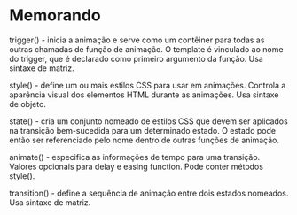 # Memorando

trigger() - inicia a animação e serve como um contêiner para todas as outras chamadas de função de animação. O template é vinculado ao nome do trigger, que é declarado como primeiro argumento da função. Usa sintaxe de matriz.

style() - define um ou mais estilos CSS para usar em animações. Controla a aparência visual dos elementos HTML durante as animações. Usa sintaxe de objeto.

state() - cria um conjunto nomeado de estilos CSS que devem ser aplicados na transição bem-sucedida para um determinado estado. O estado pode então ser referenciado pelo nome dentro de outras funções de animação.

animate() - especifica as informações de tempo para uma transição. Valores opcionais para delay e easing function. Pode conter métodos style().

transition() - define a sequência de animação entre dois estados nomeados. Usa sintaxe de matriz.
